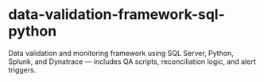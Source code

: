 # data-validation-framework-sql-python
Data validation and monitoring framework using SQL Server, Python, Splunk, and Dynatrace — includes QA scripts, reconciliation logic, and alert triggers.
